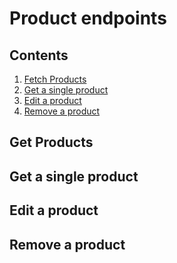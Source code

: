 # Product endpoints

## Contents

1. [Fetch Products](#get-products)
2. [Get a single product](#get-a-single-product)
3. [Edit a product](#edit-a-product)
4. [Remove a product](#remove-a-product)

## Get Products

## Get a single product

## Edit a product

## Remove a product